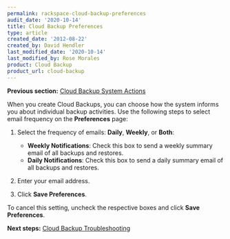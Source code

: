 ```yaml
---
permalink: rackspace-cloud-backup-preferences
audit_date: '2020-10-14'
title: Cloud Backup Preferences
type: article
created_date: '2012-08-22'
created_by: David Hendler
last_modified_date: '2020-10-14'
last_modified_by: Rose Morales
product: Cloud Backup
product_url: cloud-backup
---
```


**Previous section:** [Cloud Backup System Actions](/support/how-to/rackspace-cloud-backup-system-actions)

When you create Cloud Backups, you can choose how the system informs you about individual
backup activities. Use the following steps to select email frequency on the **Preferences** page:

1. Select the frequency of emails: **Daily**, **Weekly**, or **Both**:

    - **Weekly Notifications**: Check this box to send a weekly summary
        email of all backups and restores.
    - **Daily Notifications**: Check this box to send a daily summary
        email of all backups and restores.

2. Enter your email address.

3. Click **Save Preferences**.

To cancel this setting, uncheck the respective boxes and click **Save
Preferences**.

**Next steps:** [Cloud Backup Troubleshooting](/support/how-to/cloud-backup-troubleshooting)
